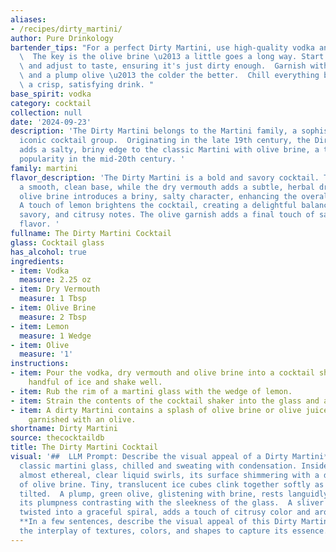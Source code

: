 ```yaml
---
aliases:
- /recipes/dirty_martini/
author: Pure Drinkology
bartender_tips: "For a perfect Dirty Martini, use high-quality vodka and dry vermouth.\
  \  The key is the olive brine \u2013 a little goes a long way. Start with a dash\
  \ and adjust to taste, ensuring it's just dirty enough.  Garnish with a lemon twist\
  \ and a plump olive \u2013 the colder the better.  Chill everything beforehand for\
  \ a crisp, satisfying drink. "
base_spirit: vodka
category: cocktail
collection: null
date: '2024-09-23'
description: 'The Dirty Martini belongs to the Martini family, a sophisticated and
  iconic cocktail group.  Originating in the late 19th century, the Dirty Martini
  adds a salty, briny edge to the classic Martini with olive brine, a twist that gained
  popularity in the mid-20th century. '
family: martini
flavor_description: 'The Dirty Martini is a bold and savory cocktail. The vodka provides
  a smooth, clean base, while the dry vermouth adds a subtle, herbal dryness. The
  olive brine introduces a briny, salty character, enhancing the overall savory profile.
  A touch of lemon brightens the cocktail, creating a delightful balance between salty,
  savory, and citrusy notes. The olive garnish adds a final touch of salty and briny
  flavor. '
fullname: The Dirty Martini Cocktail
glass: Cocktail glass
has_alcohol: true
ingredients:
- item: Vodka
  measure: 2.25 oz
- item: Dry Vermouth
  measure: 1 Tbsp
- item: Olive Brine
  measure: 2 Tbsp
- item: Lemon
  measure: 1 Wedge
- item: Olive
  measure: '1'
instructions:
- item: Pour the vodka, dry vermouth and olive brine into a cocktail shaker with a
    handful of ice and shake well.
- item: Rub the rim of a martini glass with the wedge of lemon.
- item: Strain the contents of the cocktail shaker into the glass and add the olive.
- item: A dirty Martini contains a splash of olive brine or olive juice and is typically
    garnished with an olive.
shortname: Dirty Martini
source: thecocktaildb
title: The Dirty Martini Cocktail
visual: '##  LLM Prompt: Describe the visual appeal of a Dirty Martini**Imagine a
  classic martini glass, chilled and sweating with condensation. Inside, a vibrant,
  almost ethereal, clear liquid swirls, its surface shimmering with a delicate layer
  of olive brine. Tiny, translucent ice cubes clink together softly as the glass is
  tilted.  A plump, green olive, glistening with brine, rests languidly on the rim,
  its plumpness contrasting with the sleekness of the glass.  A sliver of lemon peel,
  twisted into a graceful spiral, adds a touch of citrusy color and aromatic complexity.
  **In a few sentences, describe the visual appeal of this Dirty Martini. Focus on
  the interplay of textures, colors, and shapes to capture its essence.** '
---
```



